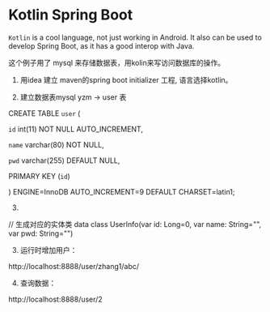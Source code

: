 # Kotlin Spring Boot

`Kotlin` is a cool language, not just working in Android. It also can be used to develop Spring Boot, as it has a good interop with Java.

这个例子用了 mysql 来存储数据表，用kolin来写访问数据库的操作。

1. 用idea 建立 maven的spring boot initializer 工程, 语言选择kotlin。

2. 建立数据表mysql   yzm -> user  表

CREATE TABLE `user` (

  `id` int(11) NOT NULL AUTO_INCREMENT,
  
  `name` varchar(80) NOT NULL,
  
  `pwd` varchar(255) DEFAULT NULL,
  
  PRIMARY KEY (`id`)
  
) ENGINE=InnoDB AUTO_INCREMENT=9 DEFAULT CHARSET=latin1;

3. 
// 生成对应的实体类
data class UserInfo(var id: Long=0, var name: String="", var pwd: String="")



3.  运行时增加用户： 

http://localhost:8888/user/zhang1/abc/

4.  查询数据：

http://localhost:8888/user/2

